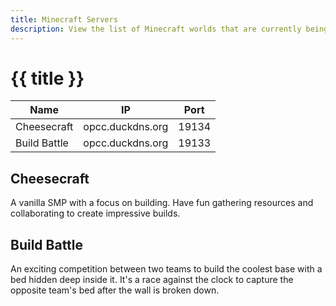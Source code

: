 ```yaml
---
title: Minecraft Servers
description: View the list of Minecraft worlds that are currently being hosted and their rules. Join from a whitelisted account on Minecraft Bedrock edition.
---
```


# {{ title }}
| Name         | IP               | Port  |
|--------------|------------------|-------|
| Cheesecraft  | opcc.duckdns.org | 19134 |
| Build Battle | opcc.duckdns.org | 19133 |

## Cheesecraft

A vanilla SMP with a focus on building. Have fun gathering resources and collaborating to create impressive builds.

## Build Battle

An exciting competition between two teams to build the coolest base with a bed hidden deep inside it. It's a race against the clock to capture the opposite team's bed after the wall is broken down.
